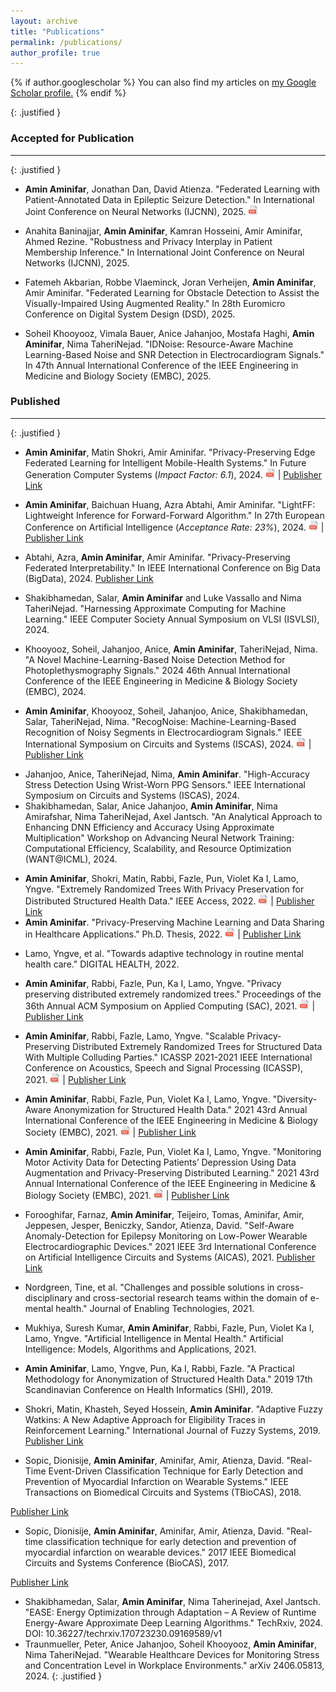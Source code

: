 ```yaml
---
layout: archive
title: "Publications"
permalink: /publications/
author_profile: true
---
```


{% if author.googlescholar %}
  You can also find my articles on <u><a href="{{author.googlescholar}}">my Google Scholar profile</a>.</u>
{% endif %}

{: .justified }
### Accepted for Publication
---
{: .justified }
<!-- 2025 -->
* <b>Amin Aminifar</b>, Jonathan Dan, David Atienza. "Federated Learning with Patient-Annotated Data in Epileptic Seizure Detection." In International Joint Conference on Neural Networks (IJCNN), 2025.
[<img src="https://github.com/AminAminifar/info/blob/master/files/icons/pdf-icon.png?raw=true" alt=" PDF" width="16" />](https://aminaminifar.github.io/info/files/my_papers/IJCNN2025_1.pdf)
<!-- -->
* Anahita Baninajjar, <b>Amin Aminifar</b>, Kamran Hosseini, Amir Aminifar, Ahmed Rezine. "Robustness and Privacy Interplay in Patient Membership Inference." In International Joint Conference on Neural Networks (IJCNN), 2025.
<!-- -->
* Fatemeh Akbarian, Robbe Vlaeminck, Joran Verheijen, <b>Amin Aminifar</b>, Amir Aminifar. "Federated Learning for Obstacle Detection to Assist the Visually-Impaired Using Augmented Reality." In 28th Euromicro Conference on Digital System Design (DSD), 2025.
<!-- -->
* Soheil Khooyooz, Vimala Bauer, Anice Jahanjoo, Mostafa Haghi, <b>Amin Aminifar</b>, Nima TaheriNejad. "IDNoise: Resource-Aware Machine Learning-Based Noise and SNR Detection in Electrocardiogram Signals." In 47th Annual International Conference of the IEEE Engineering in Medicine and Biology Society (EMBC), 2025.
<!-- -->
### Published
---
{: .justified }
<!-- 2024 -->
<!-- -->
* <b>Amin Aminifar</b>, Matin Shokri, Amir Aminifar. "Privacy-Preserving Edge Federated Learning for Intelligent Mobile-Health Systems." In Future Generation Computer Systems (<i>Impact Factor: 6.1</i>), 2024.
[<img src="https://github.com/AminAminifar/info/blob/master/files/icons/pdf-icon.png?raw=true" alt=" PDF" width="16" />](https://www.sciencedirect.com/science/article/pii/S0167739X24003972/pdfft?md5=967d2951f36ac1c92466c6a4ee5f41a2&pid=1-s2.0-S0167739X24003972-main.pdf) | [Publisher Link](https://www.sciencedirect.com/science/article/pii/S0167739X24003972)
<!-- -->
* <b>Amin Aminifar</b>, Baichuan Huang, Azra Abtahi, Amir Aminifar. "LightFF: Lightweight Inference for Forward-Forward Algorithm." In 27th European Conference on Artificial Intelligence (<i>Acceptance Rate: 23%</i>), 2024.
[<img src="https://github.com/AminAminifar/info/blob/master/files/icons/pdf-icon.png?raw=true" alt=" PDF" width="16" />](https://aminaminifar.github.io/info/files/my_papers/ECAI2024.pdf) | [Publisher Link](https://ebooks.iospress.nl/DOI/10.3233/FAIA240682)
<!-- -->
* Abtahi, Azra, <b>Amin Aminifar</b>, Amir Aminifar. "Privacy-Preserving Federated Interpretability." In IEEE International Conference on Big Data (BigData), 2024.
[Publisher Link](https://ieeexplore.ieee.org/document/10825590)
<!-- -->
* Shakibhamedan, Salar, <b>Amin Aminifar</b> and Luke Vassallo and Nima TaheriNejad. "Harnessing Approximate Computing for Machine Learning." IEEE Computer Society Annual Symposium on VLSI (ISVLSI), 2024.
<!-- -->
* Khooyooz, Soheil, Jahanjoo, Anice, <b>Amin Aminifar</b>, TaheriNejad, Nima. "A Novel Machine-Learning-Based Noise Detection Method for Photoplethysmography Signals." 2024 46th Annual International Conference of the IEEE Engineering in Medicine & Biology Society (EMBC), 2024.
<!-- -->
* <b>Amin Aminifar</b>, Khooyooz, Soheil, Jahanjoo, Anice, Shakibhamedan, Salar, TaheriNejad, Nima. "RecogNoise: Machine-Learning-Based Recognition of Noisy Segments in Electrocardiogram Signals." IEEE International Symposium on Circuits and Systems (ISCAS), 2024.
[<img src="https://github.com/AminAminifar/info/blob/master/files/icons/pdf-icon.png?raw=true" alt=" PDF" width="16" />](https://aminaminifar.github.io/info/files/my_papers/ISCAS2024.pdf) | [Publisher Link](https://ieeexplore.ieee.org/abstract/document/10558670)
<!-- -->
* Jahanjoo, Anice, TaheriNejad, Nima, <b>Amin Aminifar</b>. "High-Accuracy Stress Detection Using Wrist-Worn PPG Sensors." IEEE International Symposium on Circuits and Systems (ISCAS), 2024.
* Shakibhamedan, Salar, Anice Jahanjoo, <b>Amin Aminifar</b>, Nima Amirafshar, Nima TaheriNejad, Axel Jantsch. "An Analytical Approach to Enhancing DNN Efficiency and Accuracy Using Approximate Multiplication" Workshop on Advancing Neural Network Training: Computational Efficiency, Scalability, and Resource Optimization (WANT@ICML), 2024.
<!-- 2022 -->
* <b>Amin Aminifar</b>, Shokri, Matin, Rabbi, Fazle, Pun, Violet Ka I, Lamo, Yngve. "Extremely Randomized Trees With Privacy Preservation for Distributed Structured Health Data." IEEE Access, 2022.
[<img src="https://github.com/AminAminifar/info/blob/master/files/icons/pdf-icon.png?raw=true" alt=" PDF" width="16" />](https://ieeexplore.ieee.org/stamp/stamp.jsp?tp=&arnumber=9676691) | [Publisher Link](https://ieeexplore.ieee.org/abstract/document/9676691)
* <b>Amin Aminifar</b>. "Privacy-Preserving Machine Learning and Data Sharing in Healthcare Applications." Ph.D. Thesis, 2022.
[<img src="https://github.com/AminAminifar/info/blob/master/files/icons/pdf-icon.png?raw=true" alt=" PDF" width="16" />](https://hvlopen.brage.unit.no/hvlopen-xmlui/bitstream/handle/11250/2989477/Aminifar.pdf?sequence=1&isAllowed=y) | [Publisher Link](https://hvlopen.brage.unit.no/hvlopen-xmlui/handle/11250/2989477)
<!-- -->
* Lamo, Yngve, et al. "Towards adaptive technology in routine mental health care." DIGITAL HEALTH, 2022.
<!-- 2021 -->
* <b>Amin Aminifar</b>, Rabbi, Fazle, Pun, Ka I, Lamo, Yngve. "Privacy preserving distributed extremely randomized trees." Proceedings of the 36th Annual ACM Symposium on Applied Computing (SAC), 2021.
[<img src="https://github.com/AminAminifar/info/blob/master/files/icons/pdf-icon.png?raw=true" alt=" PDF" width="16" />](https://aminaminifar.github.io/info/files/my_papers/SAC2021.pdf) | [Publisher Link](https://dl.acm.org/doi/abs/10.1145/3412841.3442110)
<!-- -->
* <b>Amin Aminifar</b>, Rabbi, Fazle, Lamo, Yngve. "Scalable Privacy-Preserving Distributed Extremely Randomized Trees for Structured Data With Multiple Colluding Parties." ICASSP 2021-2021 IEEE International Conference on Acoustics, Speech and Signal Processing (ICASSP), 2021.
[<img src="https://github.com/AminAminifar/info/blob/master/files/icons/pdf-icon.png?raw=true" alt=" PDF" width="16" />](https://aminaminifar.github.io/info/files/my_papers/ICASSP2021.pdf) | [Publisher Link](https://ieeexplore.ieee.org/document/9413632)
<!-- -->
* <b>Amin Aminifar</b>, Rabbi, Fazle, Pun, Violet Ka I, Lamo, Yngve. "Diversity-Aware Anonymization for Structured Health Data." 2021 43rd Annual International Conference of the IEEE Engineering in Medicine & Biology Society (EMBC), 2021.
[<img src="https://github.com/AminAminifar/info/blob/master/files/icons/pdf-icon.png?raw=true" alt=" PDF" width="16" />](https://aminaminifar.github.io/info/files/my_papers/EMBC2021_2.pdf) | [Publisher Link](https://ieeexplore.ieee.org/document/9629918)
<!-- -->
* <b>Amin Aminifar</b>, Rabbi, Fazle, Pun, Violet Ka I, Lamo, Yngve. "Monitoring Motor Activity Data for Detecting Patients’ Depression Using Data Augmentation and Privacy-Preserving Distributed Learning." 2021 43rd Annual International Conference of the IEEE Engineering in Medicine & Biology Society (EMBC), 2021.
[<img src="https://github.com/AminAminifar/info/blob/master/files/icons/pdf-icon.png?raw=true" alt=" PDF" width="16" />](https://aminaminifar.github.io/info/files/my_papers/EMBC2021_1.pdf) | [Publisher Link](https://ieeexplore.ieee.org/document/9630592)
<!-- -->
* Forooghifar, Farnaz, <b>Amin Aminifar</b>, Teijeiro, Tomas, Aminifar, Amir, Jeppesen, Jesper, Beniczky, Sandor, Atienza, David. "Self-Aware Anomaly-Detection for Epilepsy Monitoring on Low-Power Wearable Electrocardiographic Devices." 2021 IEEE 3rd International Conference on Artificial Intelligence Circuits and Systems (AICAS), 2021.
[Publisher Link](https://ieeexplore.ieee.org/document/9458555)
<!-- -->
* Nordgreen, Tine, et al. "Challenges and possible solutions in cross-disciplinary and cross-sectorial research teams within the domain of e-mental health." Journal of Enabling Technologies, 2021.
<!-- -->
* Mukhiya, Suresh Kumar, <b>Amin Aminifar</b>, Rabbi, Fazle, Pun, Violet Ka I, Lamo, Yngve. "Artificial Intelligence in Mental Health." Artificial Intelligence: Models, Algorithms and Applications, 2021.
<!-- 2019 -->
* <b>Amin Aminifar</b>, Lamo, Yngve, Pun, Ka I, Rabbi, Fazle. "A Practical Methodology for Anonymization of Structured Health Data." 2019 17th Scandinavian Conference on Health Informatics (SHI), 2019.
<!-- -->
* Shokri, Matin, Khasteh, Seyed Hossein, <b>Amin Aminifar</b>. "Adaptive Fuzzy Watkins: A New Adaptive Approach for Eligibility Traces in Reinforcement Learning." International Journal of Fuzzy Systems, 2019.
[Publisher Link](https://link.springer.com/article/10.1007/s40815-019-00633-x)
<!-- 2018 -->
* Sopic, Dionisije, <b>Amin Aminifar</b>, Aminifar, Amir, Atienza, David. "Real-Time Event-Driven Classification Technique for Early Detection and Prevention of Myocardial Infarction on Wearable Systems." IEEE Transactions on Biomedical Circuits and Systems (TBioCAS), 2018.
<!--[<img src="https://github.com/AminAminifar/info/blob/master/files/icons/pdf-icon.png?raw=true" alt=" PDF" width="16" />]() | -->
[Publisher Link](https://ieeexplore.ieee.org/document/8411147)
<!-- 2017 -->
* Sopic, Dionisije, <b>Amin Aminifar</b>, Aminifar, Amir, Atienza, David. "Real-time classification technique for early detection and prevention of myocardial infarction on wearable devices." 2017 IEEE Biomedical Circuits and Systems Conference (BioCAS), 2017.
<!--[<img src="https://github.com/AminAminifar/info/blob/master/files/icons/pdf-icon.png?raw=true" alt=" PDF" width="16" />]() | -->
[Publisher Link](https://ieeexplore.ieee.org/document/8325140)
<!-- unpublished -->
* Shakibhamedan, Salar, <b>Amin Aminifar</b>, Nima Taherinejad, Axel Jantsch. "EASE: Energy Optimization through Adaptation – A Review of Runtime Energy-Aware Approximate Deep Learning Algorithms." TechRxiv, 2024. DOI: 10.36227/techrxiv.170723230.09169589/v1
* Traunmueller, Peter, Anice Jahanjoo, Soheil Khooyooz, <b>Amin Aminifar</b>, Nima TaheriNejad. "Wearable Healthcare Devices for Monitoring Stress and Concentration Level in Workplace Environments." arXiv 2406.05813, 2024.
{: .justified }

<!--
### Conference papers
***
* <b>Amin Aminifar</b>, Jonathan Dan, David Atienza. "Federated Learning with Patient-Annotated Data in Epileptic Seizure Detection." In International Joint Conference on Neural Networks (IJCNN), 2025.
* Anahita Baninajjar, <b>Amin Aminifar</b>, Kamran Hosseini, Amir Aminifar, Ahmed Rezine. "Robustness and Privacy Interplay in Patient Membership Inference." In International Joint Conference on Neural Networks (IJCNN), 2025.
* Soheil Khooyooz, Vimala Bauer, Anice Jahanjoo, Mostafa Haghi, <b>Amin Aminifar</b>, Nima TaheriNejad. "IDNoise: Resource-Aware Machine Learning-Based Noise and SNR Detection in Electrocardiogram Signals." In 47th Annual International Conference of the IEEE Engineering in Medicine and Biology Society (EMBC), 2025.
* Abtahi, Azra, <b>Amin Aminifar</b>, Amir Aminifar. "Privacy-Preserving Federated Interpretability." In IEEE International Conference on Big Data (BigData), 2024.
* <b>Amin Aminifar</b>, Baichuan Huang, Azra Abtahi, Amir Aminifar. "LightFF: Lightweight Inference for Forward-Forward Algorithm." In 27th European Conference on Artificial Intelligence (ECAI), 2024.
* Shakibhamedan, Salar, <b>Amin Aminifar</b> and Luke Vassallo and Nima TaheriNejad. "Harnessing Approximate Computing for Machine Learning." IEEE Computer Society Annual Symposium on VLSI (ISVLSI), 2024.
* Khooyooz, Soheil, Jahanjoo, Anice, <b>Amin Aminifar</b>, TaheriNejad, Nima. "A Novel Machine-Learning-Based Noise Detection Method for Photoplethysmography Signals." 2024 46th Annual International Conference of the IEEE Engineering in Medicine & Biology Society (EMBC), 2024.
* <b>Amin Aminifar</b>, Khooyooz, Soheil, Jahanjoo, Anice, Shakibhamedan, Salar, TaheriNejad, Nima. "RecogNoise: Machine-Learning-Based Recognition of Noisy Segments in Electrocardiogram Signals." IEEE International Symposium on Circuits and Systems (ISCAS), 2024.
* Jahanjoo, Anice, TaheriNejad, Nima, <b>Amin Aminifar</b>. "High-Accuracy Stress Detection Using Wrist-Worn PPG Sensors." IEEE International Symposium on Circuits and Systems (ISCAS), 2024.
* <b>Amin Aminifar</b>, Rabbi, Fazle, Pun, Ka I, Lamo, Yngve. "Privacy preserving distributed extremely randomized trees." Proceedings of the 36th Annual ACM Symposium on Applied Computing (SAC), 2021.
* <b>Amin Aminifar</b>, Rabbi, Fazle, Lamo, Yngve. "Scalable Privacy-Preserving Distributed Extremely Randomized Trees for Structured Data With Multiple Colluding Parties." ICASSP 2021-2021 IEEE International Conference on Acoustics, Speech and Signal Processing (ICASSP), 2021.
* <b>Amin Aminifar</b>, Rabbi, Fazle, Pun, Violet Ka I, Lamo, Yngve. "Diversity-Aware Anonymization for Structured Health Data." 2021 43rd Annual International Conference of the IEEE Engineering in Medicine & Biology Society (EMBC), 2021.
* <b>Amin Aminifar</b>, Rabbi, Fazle, Pun, Violet Ka I, Lamo, Yngve. "Monitoring Motor Activity Data for Detecting Patients’ Depression Using Data Augmentation and Privacy-Preserving Distributed Learning." 2021 43rd Annual International Conference of the IEEE Engineering in Medicine & Biology Society (EMBC), 2021.
* Forooghifar, Farnaz, <b>Amin Aminifar</b>, Teijeiro, Tomas, Aminifar, Amir, Jeppesen, Jesper, Beniczky, Sandor, Atienza, David. "Self-Aware Anomaly-Detection for Epilepsy Monitoring on Low-Power Wearable Electrocardiographic Devices." 2021 IEEE 3rd International Conference on Artificial Intelligence Circuits and Systems (AICAS), 2021.
* <b>Amin Aminifar</b>, Lamo, Yngve, Pun, Ka I, Rabbi, Fazle. "A Practical Methodology for Anonymization of Structured Health Data." 2019 17th Scandinavian Conference on Health Informatics (SHI), 2019.
* Sopic, Dionisije, <b>Amin Aminifar</b>, Aminifar, Amir, Atienza, David. "Real-time classification technique for early detection and prevention of myocardial infarction on wearable devices." 2017 IEEE Biomedical Circuits and Systems Conference (BioCAS), 2017.

### Journal papers
***
* Shakibhamedan, Salar, <b>Amin Aminifar</b>, Nima Taherinejad, Axel Jantsch. "EASE: Energy Optimization through Adaptation – A Review of Runtime Energy-Aware Approximate Deep Learning Algorithms." TechRxiv, 2024. DOI: 10.36227/techrxiv.170723230.09169589/v1
* Traunmueller, Peter, Anice Jahanjoo, Soheil Khooyooz, <b>Amin Aminifar</b>, Nima TaheriNejad. "Wearable Healthcare Devices for Monitoring Stress and Concentration Level in Workplace Environments." arXiv 2406.05813, 2024.
* <b>Amin Aminifar</b>, Matin Shokri, Amir Aminifar. "Privacy-Preserving Edge Federated Learning for Intelligent Mobile-Health Systems." In Future Generation Computer Systems, 2024.<!--
<a href="https://www.sciencedirect.com/science/article/pii/S0167739X24003972?via%3Dihub"><img src="https://github.com/AminAminifar/info/blob/master/files/icons/pdf-icon.png?raw=true" width="15" height="15"><sub>File</sub></a>
<a href="https://raw.githubusercontent.com/AminAminifar/info/refs/heads/master/files/my%20papers'%20BibTeX/aminifar2024privacy_FGCS.bib" download><img src="https://github.com/AminAminifar/info/blob/master/files/icons/quote-icon.png?raw=true" width="15" height="15"><sub>BibTeX</sub></a>
<a href="https://github.com/shokri-matin/Fed-eGlass"><img src="https://github.com/AminAminifar/info/blob/master/files/icons/github-icon.png?raw=true" width="15" height="15"><sub>Code</sub></a>
<a href="https://www.youtube.com/watch?v=goe1k5rvxnc"><img src="https://github.com/AminAminifar/info/blob/master/files/icons/video-icon.png?raw=true" width="15" height="15"><sub>Video</sub></a>
-->
<!--
* <b>Amin Aminifar</b>, Shokri, Matin, Rabbi, Fazle, Pun, Violet Ka I, Lamo, Yngve. "Extremely Randomized Trees With Privacy Preservation for Distributed Structured Health Data." IEEE Access, 2022.<!--
<a href="https://ieeexplore.ieee.org/abstract/document/9676691"><img src="https://github.com/AminAminifar/info/blob/master/files/icons/pdf-icon.png?raw=true" width="15" height="15"><sub>File</sub></a>
<a href="https://raw.githubusercontent.com/AminAminifar/info/refs/heads/master/files/my%20papers'%20BibTeX/aminifar2022extremely.bib" download><img src="https://github.com/AminAminifar/info/blob/master/files/icons/quote-icon.png?raw=true" width="15" height="15"><sub>BibTeX</sub></a>
<a href="https://github.com/AminAminifar/kPPDERT_cloud"><img src="https://github.com/AminAminifar/info/blob/master/files/icons/github-icon.png?raw=true" width="15" height="15"><sub>Code</sub></a>
<a href="https://youtu.be/DXpXzp9nnf4"><img src="https://github.com/AminAminifar/info/blob/master/files/icons/video-icon.png?raw=true" width="15" height="15"><sub>Video</sub></a>
-->
<!--
* Lamo, Yngve, et al. "Towards adaptive technology in routine mental health care." DIGITAL HEALTH, 2022.
* Nordgreen, Tine, et al. "Challenges and possible solutions in cross-disciplinary and cross-sectorial research teams within the domain of e-mental health." Journal of Enabling Technologies, 2021.
* Shokri, Matin, Khasteh, Seyed Hossein, <b>Amin Aminifar</b>. "Adaptive Fuzzy Watkins: A New Adaptive Approach for Eligibility Traces in Reinforcement Learning." International Journal of Fuzzy Systems, 2019.
* Sopic, Dionisije, <b>Amin Aminifar</b>, Aminifar, Amir, Atienza, David. "Real-Time Event-Driven Classification Technique for Early Detection and Prevention of Myocardial Infarction on Wearable Systems." IEEE Transactions on Biomedical Circuits and Systems (TBioCAS), 2018.


### Workshop papers
***
* Shakibhamedan, Salar, Anice Jahanjoo, <b>Amin Aminifar</b>, Nima Amirafshar, Nima TaheriNejad, Axel Jantsch. "An Analytical Approach to Enhancing DNN Efficiency and Accuracy Using Approximate Multiplication" Workshop on Advancing Neural Network Training: Computational Efficiency, Scalability, and Resource Optimization (WANT@ICML), 2024.

### Chapters in scientific books
***
* Mukhiya, Suresh Kumar, <b>Amin Aminifar</b>, Rabbi, Fazle, Pun, Violet Ka I, Lamo, Yngve. "Artificial Intelligence in Mental Health." Artificial Intelligence: Models, Algorithms and Applications, 2021.

### Other publications
***
* <b>Amin Aminifar</b>. "Privacy-Preserving Machine Learning and Data Sharing in Healthcare Applications." Ph.D. Thesis, 2022.
-->











<!--
* Shakibhamedan, Salar, <b>Amin Aminifar</b>, Nima Taherinejad, Axel Jantsch. "EASE: Energy Optimization through Adaptation – A Review of Runtime Energy-Aware Approximate Deep Learning Algorithms." TechRxiv, pp. 1-19, 2024. DOI: 10.36227/techrxiv.170723230.09169589/v1
* Traunmueller, Peter, Anice Jahanjoo, Soheil Khooyooz, <b>Amin Aminifar</b>, Nima TaheriNejad. "Wearable Healthcare Devices for Monitoring Stress and Concentration Level in Workplace Environments." arXiv 2406.05813, 2024.
* Abtahi, Azra, <b>Amin Aminifar</b>, Amir Aminifar. "Privacy-Preserving Federated Interpretability." In IEEE Big Data, 2024.
* <b>Amin Aminifar</b>, Matin Shokri, Amir Aminifar. "Privacy-Preserving Edge Federated Learning for Intelligent Mobile-Health Systems." In Future Generation Computer Systems, pp. 625-637. 2024. <a href="https://github.com/shokri-matin/Fed-eGlass"><img src="https://github.com/AminAminifar/info/blob/master/files/icons/github-icon.png?raw=true" width="15" height="15"><sub>Code</sub></a> 
* <b>Amin Aminifar</b>, Baichuan Huang, Azra Abtahi, Amir Aminifar. "LightFF: Lightweight Inference for Forward-Forward Algorithm." In 27th European Conference on Artificial Intelligence, pp. 1728-1735. 2024.
* Shakibhamedan, Salar, Anice Jahanjoo, <b>Amin Aminifar</b>, Nima Amirafshar, Nima TaheriNejad, Axel Jantsch. "An Analytical Approach to Enhancing DNN Efficiency and Accuracy Using Approximate Multiplication" Workshop on Advancing Neural Network Training: Computational Efficiency, Scalability, and Resource Optimization (WANT@ICML), 2024.
* Shakibhamedan, Salar, <b>Amin Aminifar</b> and Luke Vassallo and Nima TaheriNejad. "Harnessing Approximate Computing for Machine Learning." IEEE Computer Society Annual Symposium on VLSI (ISVLSI), 2024.
* Khooyooz, Soheil, Jahanjoo, Anice, <b>Amin Aminifar</b>, TaheriNejad, Nima. "A Novel Machine-Learning-Based Noise Detection Method for Photoplethysmography Signals." 2024 46th Annual International Conference of the IEEE Engineering in Medicine & Biology Society (EMBC), 2024.
* <b>Amin Aminifar</b>, Khooyooz, Soheil, Jahanjoo, Anice, Shakibhamedan, Salar, TaheriNejad, Nima. "RecogNoise: Machine-Learning-Based Recognition of Noisy Segments in Electrocardiogram Signals." IEEE International Symposium on Circuits and Systems (ISCAS), 2024.
* Jahanjoo, Anice, TaheriNejad, Nima, <b>Amin Aminifar</b>. "High-Accuracy Stress Detection Using Wrist-Worn PPG Sensors." IEEE International Symposium on Circuits and Systems (ISCAS), 2024.
* <b>Amin Aminifar</b>, Shokri, Matin, Rabbi, Fazle, Pun, Violet Ka I, Lamo, Yngve. "Extremely Randomized Trees With Privacy Preservation for Distributed Structured Health Data." IEEE Access, 2022, pp. 6010-6027.
* <b>Amin Aminifar</b>. "Privacy-Preserving Machine Learning and Data Sharing in Healthcare Applications." Ph.D. Thesis, 2022.
* Lamo, Yngve, et al. "Towards adaptive technology in routine mental health care." DIGITAL HEALTH, 2022, pp. 20552076221128678.
* <b>Amin Aminifar</b>, Rabbi, Fazle, Pun, Ka I, Lamo, Yngve. "Privacy preserving distributed extremely randomized trees." Proceedings of the 36th Annual ACM Symposium on Applied Computing, 2021, pp. 1102-1105.
* <b>Amin Aminifar</b>, Rabbi, Fazle, Lamo, Yngve. "Scalable Privacy-Preserving Distributed Extremely Randomized Trees for Structured Data With Multiple Colluding Parties." ICASSP 2021-2021 IEEE International Conference on Acoustics, Speech and Signal Processing (ICASSP), 2021, pp. 2655-2659.
* Mukhiya, Suresh Kumar, <b>Amin Aminifar</b>, Rabbi, Fazle, Pun, Violet Ka I, Lamo, Yngve. "Artificial Intelligence in Mental Health." Artificial Intelligence: Models, Algorithms and Applications, 2021, pp. 13.
* Nordgreen, Tine, et al. "Challenges and possible solutions in cross-disciplinary and cross-sectorial research teams within the domain of e-mental health." Journal of Enabling Technologies, 2021, pp. 241-251.
* <b>Amin Aminifar</b>, Rabbi, Fazle, Pun, Violet Ka I, Lamo, Yngve. "Diversity-Aware Anonymization for Structured Health Data." 2021 43rd Annual International Conference of the IEEE Engineering in Medicine & Biology Society (EMBC), 2021, pp. 2148-2154.
* <b>Amin Aminifar</b>, Rabbi, Fazle, Pun, Violet Ka I, Lamo, Yngve. "Monitoring Motor Activity Data for Detecting Patients’ Depression Using Data Augmentation and Privacy-Preserving Distributed Learning." 2021 43rd Annual International Conference of the IEEE Engineering in Medicine & Biology Society (EMBC), 2021, pp. 2163-2169.
* Forooghifar, Farnaz, <b>Amin Aminifar</b>, Teijeiro, Tomas, Aminifar, Amir, Jeppesen, Jesper, Beniczky, Sandor, Atienza, David. "Self-Aware Anomaly-Detection for Epilepsy Monitoring on Low-Power Wearable Electrocardiographic Devices." 2021 IEEE 3rd International Conference on Artificial Intelligence Circuits and Systems (AICAS), 2021, pp. 1-4.
* Shokri, Matin, Khasteh, Seyed Hossein, <b>Amin Aminifar</b>. "Adaptive Fuzzy Watkins: A New Adaptive Approach for Eligibility Traces in Reinforcement Learning." International Journal of Fuzzy Systems, 2019, pp. 1443-1454.
* <b>Amin Aminifar</b>, Lamo, Yngve, Pun, Ka I, Rabbi, Fazle. "A Practical Methodology for Anonymization of Structured Health Data." 2019 17th Scandinavian Conference on Health Informatics (SHI), 2019, pp. 127-133.
* Sopic, Dionisije, <b>Amin Aminifar</b>, Aminifar, Amir, Atienza, David. "Real-Time Event-Driven Classification Technique for Early Detection and Prevention of Myocardial Infarction on Wearable Systems." IEEE Transactions on Biomedical Circuits and Systems (TBioCAS), 2018, pp. 982-992.
* Sopic, Dionisije, <b>Amin Aminifar</b>, Aminifar, Amir, Atienza, David. "Real-time classification technique for early detection and prevention of myocardial infarction on wearable devices." 2017 IEEE Biomedical Circuits and Systems Conference (BioCAS), 2017, pp. 1-4.
-->
<!--[![GitHub](https://cdn-icons-png.flaticon.com/512/25/25231.png)](https://github.com/shokri-matin/Fed-eGlass)-->

